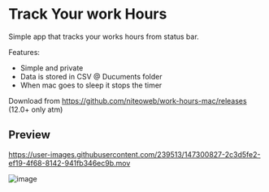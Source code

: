 # Track Your work Hours

Simple app that tracks your works hours from status bar.

Features:

- Simple and private
- Data is stored in CSV @ Ducuments folder
- When mac goes to sleep it stops the timer

Download from https://github.com/niteoweb/work-hours-mac/releases (12.0+ only atm)

## Preview

https://user-images.githubusercontent.com/239513/147300827-2c3d5fe2-ef19-4f68-8142-941fb346ec9b.mov

![image](https://user-images.githubusercontent.com/239513/147346100-bed5fdde-df06-4367-b932-ca53454e305e.png)


